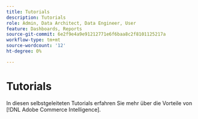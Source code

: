 ```yaml
---
title: Tutorials
description: Tutorials
role: Admin, Data Architect, Data Engineer, User
feature: Dashboards, Reports
source-git-commit: 6e2f9e4a9e91212771e6f6baa8c2f8101125217a
workflow-type: tm+mt
source-wordcount: '12'
ht-degree: 0%

---
```


# Tutorials

In diesen selbstgeleiteten Tutorials erfahren Sie mehr über die Vorteile von [!DNL Adobe Commerce Intelligence].
